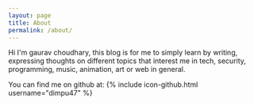 ```yaml
---
layout: page
title: About
permalink: /about/
---
```

Hi I'm gaurav choudhary, this blog is for me to simply learn by writing, expressing thoughts on different topics that interest me in tech, security, programming, music, animation, art or web in general.


You can find me on github at: {% include icon-github.html username="dimpu47" %}

